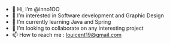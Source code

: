 - 👋 Hi, I’m @inno1OO
- 👀 I’m interested in Software development and Graphic Design
- 🌱 I’m currently learning Java and Spring
- 💞️ I’m looking to collaborate on any interesting project
- 📫 How to reach me : louicent19@gmail.com

<!---
inno1OO/inno1OO is a ✨ special ✨ repository because its `README.md` (this file) appears on your GitHub profile.
You can click the Preview link to take a look at your changes.
--->
